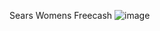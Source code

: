 Sears Womens Freecash
![image](https://user-images.githubusercontent.com/45529034/82925916-06dd9980-9f44-11ea-80ea-4c5daa273e9f.png)
